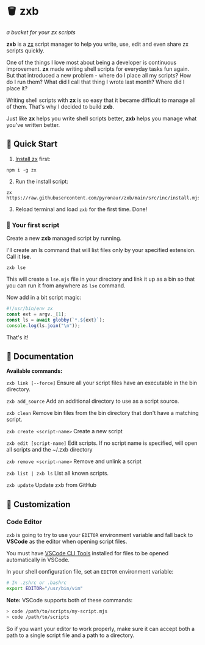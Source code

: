 # 🪣 zxb

*a bucket for your zx scripts*

**zxb** is a [zx](https://github.com/google/zx) script manager to help you write, use, edit and even share zx scripts quickly.

One of the things I love most about being a developer is continuous improvement. **zx** made writing shell scripts for everyday tasks fun again. But that introduced a new problem - where do I place all my scripts? How do I run them? What did I call that thing I wrote last month? Where did I place it?

Writing shell scripts with **zx** is so easy that it became difficult to manage all of them. That's why I decided to build **zxb**.

Just like **zx** helps you write shell scripts better, **zxb** helps you manage what you've written better.



## 🚀 Quick Start

1. [Install zx](https://github.com/google/zx#install) first:

```
npm i -g zx
```

2. Run the install script:

```
zx https://raw.githubusercontent.com/pyronaur/zxb/main/src/inc/install.mjs
```

3. Reload terminal and load `zxb` for the first time. Done!

### 🤖 Your first script

Create a new **zxb** managed script by running.

I'll create an ls command that will list files only by your specified extension. Call it **lse**.
```
zxb lse
```

This will create a `lse.mjs` file in your directory and link it up as a bin so that you can run it from anywhere as `lse` command.

Now add in a bit script magic:

```js
#!/usr/bin/env zx
const ext = argv._[1];
const ls = await globby(`*.${ext}`);
console.log(ls.join("\n"));
```

That's it!

## 🧻 Documentation

 **Available commands:**

 `zxb link [--force]`
 Ensure all your script files have an executable in the bin directory.
 
 `zxb add_source`
 Add an additional directory to use as a script source.

 `zxb clean`
 Remove bin files from the bin directory that don't have a matching script.

 `zxb create <script-name>`
 Create a new script

 `zxb edit [script-name]`
 Edit scripts. If no script name is specified, will open all scripts and the ~/.zxb directory

 `zxb remove <script-name>`
 Remove and unlink a script

 `zxb list | zxb ls`
 List all known scripts.

 `zxb update`
 Update zxb from GitHub


## 🎨 Customization

### Code Editor

`zxb` is going to try to use your `EDITOR` environment variable and fall back to **VSCode** as the editor when opening script files.

You must have [VSCode CLI Tools](https://code.visualstudio.com/docs/editor/command-line) installed for files to be opened automatically in VSCode.

In your shell configuration file, set an `EDITOR` environment variable:

```sh
# In .zshrc or .bashrc
export EDITOR="/usr/bin/vim"
```
 
**Note:**
VSCode supports both of these commands:
```sh
> code /path/to/scripts/my-script.mjs
> code /path/to/scripts
```

So if you want your editor to work properly, make sure it can accept both a path to a single script file and a path to a directory. 

